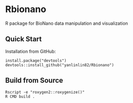 # Rbionano

R package for BioNano data manipulation and visualization

## Quick Start

Installation from GitHub:

    install.package("devtools")
    devtools::install_github("yanlinlin82/Rbionano")

## Build from Source

    Rscript -e "roxygen2::roxygenize()"
    R CMD build .
